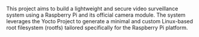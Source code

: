 This project aims to build a lightweight and secure video surveillance system using a Raspberry Pi and its official camera module. The system leverages the Yocto Project to generate a minimal and custom Linux-based root filesystem (rootfs) tailored specifically for the Raspberry Pi platform.

